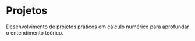 # Projetos

Desenvolvimento de projetos práticos em cálculo numérico para aprofundar o entendimento teórico.
